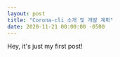 ```yaml
---
layout: post
title: "Corona-cli 소개 및 개발 계획"
date: 2020-11-21 00:00:00 -0500
---
```


Hey, it's just my first post!
